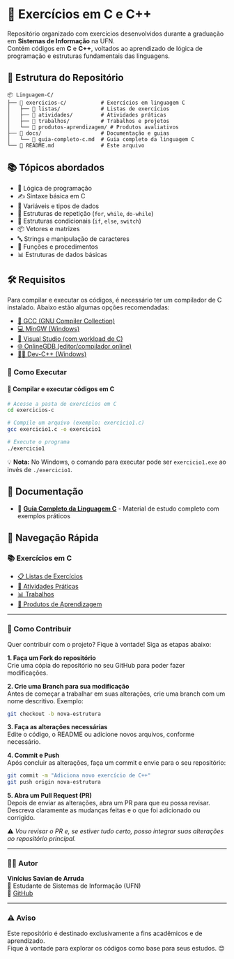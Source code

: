 # 🧩 Exercícios em C e C++

Repositório organizado com exercícios desenvolvidos durante a graduação em **Sistemas de Informação** na UFN.  
Contém códigos em **C** e **C++**, voltados ao aprendizado de lógica de programação e estruturas fundamentais das linguagens.

## 📁 Estrutura do Repositório

```
📦 Linguagem-C/
├── 📂 exercicios-c/           # Exercícios em linguagem C
│   ├── 📂 listas/             # Listas de exercícios
│   ├── 📂 atividades/         # Atividades práticas
│   ├── 📂 trabalhos/          # Trabalhos e projetos
│   └── 📂 produtos-aprendizagem/ # Produtos avaliativos
├── 📂 docs/                   # Documentação e guias
│   └── 📄 guia-completo-c.md  # Guia completo da linguagem C
└── 📄 README.md               # Este arquivo
```

## 📚 Tópicos abordados

- 🧠 Lógica de programação
- ✍️ Sintaxe básica em C
- 🔢 Variáveis e tipos de dados  
- 🔁 Estruturas de repetição (`for`, `while`, `do-while`) 
- 🔀 Estruturas condicionais (`if`, `else`, `switch`)  
- 📦 Vetores e matrizes
- 🔤 Strings e manipulação de caracteres
- 🧮 Funções e procedimentos
- 📊 Estruturas de dados básicas

## 🛠️ Requisitos

Para compilar e executar os códigos, é necessário ter um compilador de C instalado. Abaixo estão algumas opções recomendadas:

- [🔧 GCC (GNU Compiler Collection)](https://gcc.gnu.org/install/)  
- [💻 MinGW (Windows)](https://sourceforge.net/projects/mingw/)  
- [🧰 Visual Studio (com workload de C)](https://visualstudio.microsoft.com/pt-br/)  
- [🌐 OnlineGDB (editor/compilador online)](https://www.onlinegdb.com/)  
- [👨‍💻 Dev-C++ (Windows)](https://sourceforge.net/projects/orwelldevcpp/)  


### 🚀 Como Executar

#### 🚀 Compilar e executar códigos em C

```bash
# Acesse a pasta de exercícios em C
cd exercicios-c

# Compile um arquivo (exemplo: exercicio1.c)
gcc exercicio1.c -o exercicio1

# Execute o programa
./exercicio1
```


💡 **Nota:** No Windows, o comando para executar pode ser `exercicio1.exe` ao invés de `./exercicio1`.

## 📖 Documentação

- 📄 **[Guia Completo da Linguagem C](docs/guia-completo-c.md)** - Material de estudo completo com exemplos práticos

## 🎯 Navegação Rápida

### 📚 Exercícios em C
- [📋 Listas de Exercícios](exercicios-c/listas/)
- [📝 Atividades Práticas](exercicios-c/atividades/)
- [📊 Trabalhos](exercicios-c/trabalhos/)
- [🎯 Produtos de Aprendizagem](exercicios-c/produtos-aprendizagem/)

---

### 🤝 Como Contribuir

Quer contribuir com o projeto? Fique à vontade! Siga as etapas abaixo:

**1. Faça um Fork do repositório**  
Crie uma cópia do repositório no seu GitHub para poder fazer modificações.

**2. Crie uma Branch para sua modificação**  
Antes de começar a trabalhar em suas alterações, crie uma branch com um nome descritivo. Exemplo:

```bash
git checkout -b nova-estrutura
```

**3. Faça as alterações necessárias**  
Edite o código, o README ou adicione novos arquivos, conforme necessário.

**4. Commit e Push**  
Após concluir as alterações, faça um commit e envie para o seu repositório:

```bash
git commit -m "Adiciona novo exercício de C++"
git push origin nova-estrutura
```

**5. Abra um Pull Request (PR)**  
Depois de enviar as alterações, abra um PR para que eu possa revisar. Descreva claramente as mudanças feitas e o que foi adicionado ou corrigido.

⚠️ *Vou revisar o PR e, se estiver tudo certo, posso integrar suas alterações ao repositório principal.*

---

### 👨‍💻 Autor

**Vinícius Savian de Arruda**  
📘 Estudante de Sistemas de Informação (UFN)  
🔗 [GitHub](https://github.com/ViniciusSavianDeArruda)

---

### ⚠️ Aviso

Este repositório é destinado exclusivamente a fins acadêmicos e de aprendizado.  
Fique à vontade para explorar os códigos como base para seus estudos. 😊
